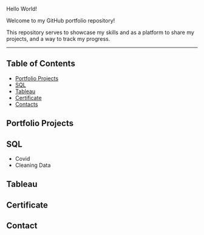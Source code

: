Hello World!

Welcome to my GitHub portfolio repository!

This repository serves to showcase my skills and as a platform to share my projects, and a way to track my progress.
***

## Table of Contents
- [Portfolio Projects](#portfolio-projects)
- [SQL](#SQL)
- [Tableau](#Tableau)
- [Certificate](#Certificate)
- [Contacts](#Contact)

## Portfolio Projects

## SQL
- Covid
- Cleaning Data

## Tableau

## Certificate

## Contact
